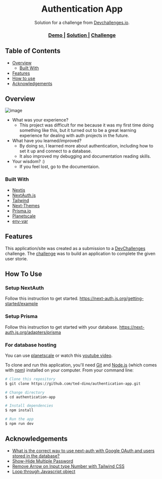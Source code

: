 <h1 align="center">Authentication App</h1>

<div align="center">
   Solution for a challenge from  <a href="http://devchallenges.io" target="_blank">Devchallenges.io</a>.
</div>

<div align="center">
  <h3>
    <a href="https://authentication-app-taupe.vercel.app/">
      Demo
    </a>
    <span> | </span>
    <a href="https://{your-url-to-the-solution}">
      Solution
    </a>
    <span> | </span>
    <a href="https://devchallenges.io/challenges/N1fvBjQfhlkctmwj1tnw">
      Challenge
    </a>
  </h3>
</div> 

## Table of Contents

- [Overview](#overview)
  - [Built With](#built-with)
- [Features](#features)
- [How to use](#how-to-use)
- [Acknowledgements](#acknowledgements)

## Overview

![image](https://user-images.githubusercontent.com/84649871/198542446-ffcdba61-c905-4c30-b4a0-0ab8f154e73e.png)

- What was your experience?
   - This project was difficult for me because it was my first time doing something like this, but it turned out to be a great learning experience for dealing with auth projects in the future. 
- What have you learned/improved?
   - By doing so, I learned more about authentication, including how to set it up and connect to a database. 
   - It also improved my debugging and documentation reading skills. 
- Your wisdom? :)
   - If you feel lost, go to the documentaion.

### Built With

- [Nextjs](https://nextjs.org/)
- [NextAuth.js](https://next-auth.js.org/)
- [Tailwind](https://tailwindcss.com/)
- [Next-Themes](https://www.npmjs.com/package/next-themes)
- [Prisma.io](https://www.prisma.io/)
- [Planetscale](https://planetscale.com/)
- [env-var](https://github.com/evanshortiss/env-var)

## Features

This application/site was created as a submission to a [DevChallenges](https://devchallenges.io/challenges) challenge. The [challenge](https://devchallenges.io/challenges/N1fvBjQfhlkctmwj1tnw) was to build an application to complete the given user storie.

## How To Use

### Setup NextAuth

Follow this instruction to get started. https://next-auth.js.org/getting-started/example

### Setup Prisma

Follow this instruction to get started with your database. https://next-auth.js.org/adapters/prisma

### For database hosting 
You can use [planetscale](https://planetscale.com/) or watch this [youtube video](https://youtu.be/prjMJtXCR-g).

To clone and run this application, you'll need [Git](https://git-scm.com) and [Node.js](https://nodejs.org/en/download/) (which comes with [npm](http://npmjs.com)) installed on your computer. From your command line:

```bash
# Clone this repository
$ git clone https://github.com/ted-dino/authentication-app.git

# Change directory
$ cd authentication-app

# Install dependencies
$ npm install

# Run the app
$ npm run dev
```

## Acknowledgements

- [What is the correct way to use next-auth with Google OAuth and users stored in the database?](https://stackoverflow.com/questions/69011814/what-is-the-correct-way-to-use-next-auth-with-google-oauth-and-users-stored-in-t)
- [Show-Hide Multiple Password](https://stackoverflow.com/questions/71679442/show-hide-multiple-password-in-react-js)
- [Remove Arrow on Input type Number with Tailwind CSS](https://stackoverflow.com/questions/71296535/how-to-remove-arrow-on-input-type-number-with-tailwind-css)
- [Loop through Javascript object](https://stackoverflow.com/questions/684672/how-do-i-loop-through-or-enumerate-a-javascript-object#:~:text=using%20the%20new%20object.entries()%20method)
